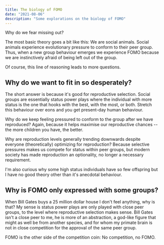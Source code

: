 ```yaml
---
title: The biology of FOMO
date: "2021-08-06"
description: "Some explorations on the biology of FOMO"
---
```


Why do we fear missing out?

The most basic theory goes a bit like this: We are social animals. Social
animals experience evolutionary pressure to conform to their peer group. Thus,
when a new group behaviour emerges we experience FOMO because we are
instinctively afraid of being left out of the group.

Of course, this line of reasoning leads to more questions.

## Why do we want to fit in so desperately?
The short answer is because it's good for reproductive selection. Social groups
are essentially status power plays where the individual with more status is the
one that hooks with the best, with the most, or both. Stretch this behaviour
over eons and you get present-day human behaviour.

Why do we keep feeling pressured to conform to the group after we have
reproduced? Again, because it helps maximise our reproductive chances -- the
more children you have, the better.

Why are reproduction levels generally trending downwards despite everyone
(theoretically) optimizing for reproduction? Because selective pressures makes
us compete for status within peer groups, but modern society has made
reproduction an optionality, no longer a necessary requirement.

I'm also curious why some high status individuals have so few offspring but I have
no good theory other than it's anecdotal behaviour.

## Why is FOMO only expressed with some groups?
When Bill Gates buys a 25 million dollar house I don't feel anything, why is
that? My sense is status power plays are only played with close peer groups, to
the level where reproductive selection makes sense. Bill Gates isn't a close peer
to me, he is more of an abstraction, a god-like figure that might as well be
from another species, and for whom my primate brain is not in close competition
for the approval of the same peer group.

FOMO is the other side of the competition coin: No competition, no FOMO.
